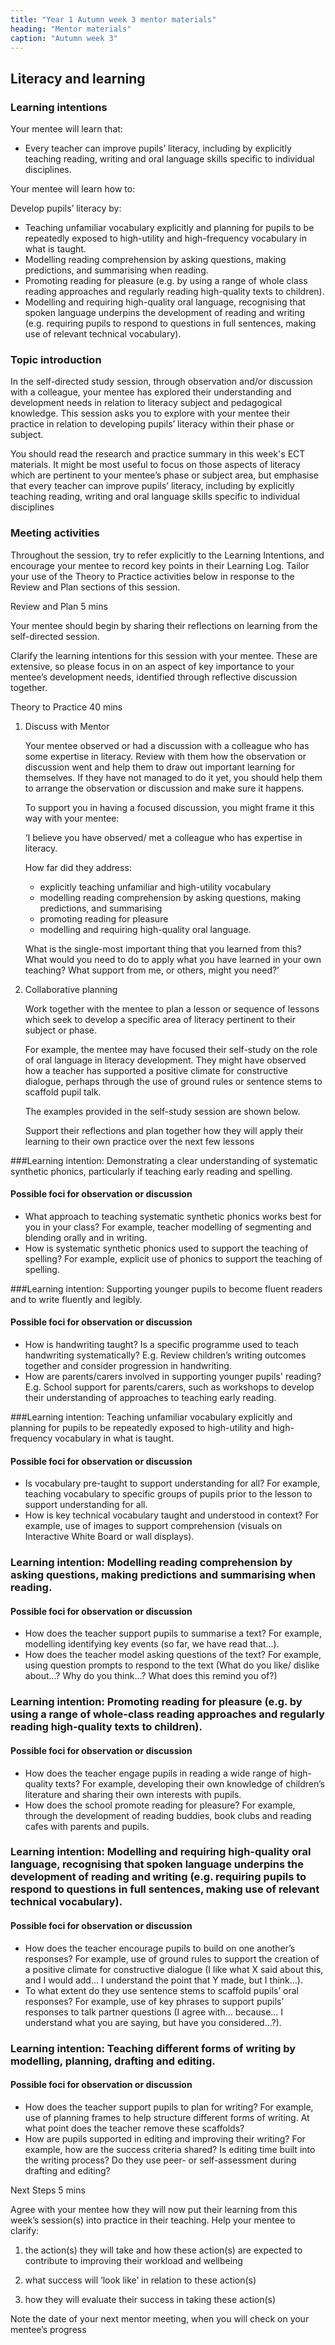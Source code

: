 ```yaml
---
title: "Year 1 Autumn week 3 mentor materials"
heading: "Mentor materials"
caption: "Autumn week 3"
---
```



## Literacy and learning

### Learning intentions

Your mentee will learn that:

- Every teacher can improve pupils’ literacy, including by explicitly teaching reading, writing and oral language skills specific to individual disciplines.

Your mentee will learn how to:

Develop pupils’ literacy by:

- Teaching unfamiliar vocabulary explicitly and planning for pupils to be repeatedly exposed to high-utility and high-frequency vocabulary in what is taught.
- Modelling reading comprehension by asking questions, making predictions, and summarising when reading.
- Promoting reading for pleasure (e.g. by using a range of whole class reading approaches and regularly reading high-quality texts to children).
- Modelling and requiring high-quality oral language, recognising that spoken language underpins the development of reading and writing (e.g. requiring pupils to respond to questions in full sentences, making use of relevant technical vocabulary).

### Topic introduction

In the self-directed study session, through observation and/or discussion with a colleague, your mentee has explored their understanding and development needs in relation to literacy subject and pedagogical knowledge. This session asks you to explore with your mentee their practice in relation to developing pupils’ literacy within their phase or subject.

You should read the research and practice summary in this week's ECT materials. It might be most useful to focus on those aspects of literacy which are pertinent to your mentee’s phase or subject area, but emphasise that every teacher can improve pupils’ literacy, including by explicitly teaching reading, writing and oral language skills specific to individual disciplines


### Meeting activities

Throughout the session, try to refer explicitly to the Learning Intentions, and encourage your mentee to record key points in their Learning Log. Tailor your use of the Theory to Practice activities below in response to the Review and Plan sections of this session.

Review and Plan 5 mins

Your mentee should begin by sharing their reflections on learning from the self-directed session.

Clarify the learning intentions for this session with your mentee. These are extensive, so please focus in on an aspect of key importance to your mentee’s development needs, identified through reflective discussion together.

Theory to Practice 40 mins

1. Discuss with Mentor

     Your mentee observed or had a discussion with a colleague who has some expertise in literacy. Review with them how the observation or discussion went and help them to draw out important learning for themselves. If they have not managed to do it yet, you should help them to arrange the observation or discussion and make sure it happens.

     
    To support you in having a focused discussion, you might frame it this way with your mentee:

    ‘I believe you have observed/ met a colleague who has expertise in literacy. 

    How far did they address: <br/>
    - explicitly teaching unfamiliar and high-utility vocabulary <br/>
    - modelling reading comprehension by asking questions, making predictions, and summarising  <br/>
    - promoting reading for pleasure <br/>
    - modelling and requiring high-quality oral language.  <br/>

    What is the single-most important thing that you learned from this? What would you need to do to apply what you have learned in your own teaching? What support from me, or others, might you need?’

2. Collaborative planning

     Work together with the mentee to plan a lesson or sequence of lessons which seek to develop a specific area of literacy pertinent to their subject or phase.

     For example, the mentee may have focused their self-study on the role of oral language in literacy development. They might have observed how a teacher has supported a positive climate for constructive dialogue, perhaps through the use of ground rules or sentence stems to scaffold pupil talk.

     The examples provided in the self-study session are shown below.

     Support their reflections and plan together how they will apply their learning to their own practice over the next few lessons

###Learning intention: Demonstrating a clear understanding of systematic synthetic phonics, particularly if teaching early reading and spelling. 


#### Possible foci for observation or discussion
- What approach to teaching systematic synthetic phonics works best for you in your class? For example, teacher modelling of segmenting and blending orally and in writing. 
- How is systematic synthetic phonics used to support the teaching of spelling? For example, explicit use of phonics to support the teaching of spelling.



###Learning intention: Supporting younger pupils to become fluent readers and to write fluently and legibly. 


#### Possible foci for observation or discussion
- How is handwriting taught? Is a specific programme used to teach handwriting systematically? E.g. Review children’s writing outcomes together and consider progression in handwriting.
- How are parents/carers involved in supporting younger pupils' reading? E.g. School support for parents/carers, such as workshops to develop their understanding of approaches to teaching early reading.



###Learning intention: Teaching unfamiliar vocabulary explicitly and planning for pupils to be repeatedly exposed to high-utility and high-frequency vocabulary in what is taught. 


#### Possible foci for observation or discussion
- Is vocabulary pre-taught to support understanding for all? For example, teaching vocabulary to specific groups of pupils prior to the lesson to support understanding for all.
- How is key technical vocabulary taught and understood in context? For example, use of images to support comprehension (visuals on Interactive White Board or wall displays).     



### Learning intention: Modelling reading comprehension by asking questions, making predictions and summarising when reading. 


#### Possible foci for observation or discussion
- How does the teacher support pupils to summarise a text? For example, modelling identifying key events (so far, we have read that…).
- How does the teacher model asking questions of the text? For example, using question prompts to respond to the text (What do you like/ dislike about…? Why do you think…? What does this remind you of?)     



### Learning intention: Promoting reading for pleasure (e.g. by using a range of whole-class reading approaches and regularly reading high-quality texts to children). 


#### Possible foci for observation or discussion
- How does the teacher engage pupils in reading a wide range of high-quality texts? For example, developing their own knowledge of children’s literature and sharing their own interests with pupils.
- How does the school promote reading for pleasure? For example, through the development of reading buddies, book clubs and reading cafes with parents and pupils.     



### Learning intention: Modelling and requiring high-quality oral language, recognising that spoken language underpins the development of reading and writing (e.g. requiring pupils to respond to questions in full sentences, making use of relevant technical vocabulary).


#### Possible foci for observation or discussion
- How does the teacher encourage pupils to build on one another’s responses? For example, use of ground rules to support the creation of a positive climate for constructive dialogue (I like what X said about this, and I would add… I understand the point that Y made, but I think…).
- To what extent do they use sentence stems to scaffold pupils’ oral responses? For example, use of key phrases to support pupils’ responses to talk partner questions (I agree with… because… I understand what you are saying, but have you considered…?).    



### Learning intention: Teaching different forms of writing by modelling, planning, drafting and editing. 


#### Possible foci for observation or discussion
- How does the teacher support pupils to plan for writing? For example, use of planning frames to help structure different forms of writing. At what point does the teacher remove these scaffolds?
- How are pupils supported in editing and improving their writing? For example, how are the success criteria shared? Is editing time built into the writing process? Do they use peer- or self-assessment during drafting and editing?   



Next Steps 5 mins

Agree with your mentee how they will now put their learning from this week’s session(s) into practice in their teaching. Help your mentee to clarify:

1. the action(s) they will take and how these action(s) are expected to contribute to improving their workload and wellbeing

2. what success will ‘look like’ in relation to these action(s)

3. how they will evaluate their success in taking these action(s)

Note the date of your next mentor meeting, when you will check on your mentee’s progress

